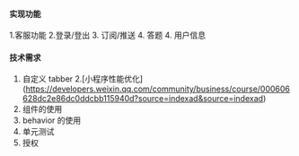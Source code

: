#### 实现功能

1.客服功能 
2.登录/登出 
3. 订阅/推送 
4. 答题
4. 用户信息

#### 技术需求

1. 自定义 tabber 
2.[小程序性能优化] (https://developers.weixin.qq.com/community/business/course/000606628dc2e86dc0ddcbb115940d?source=indexad&source=indexad)
3. 组件的使用
4. behavior 的使用
5. 单元测试
6. 授权

